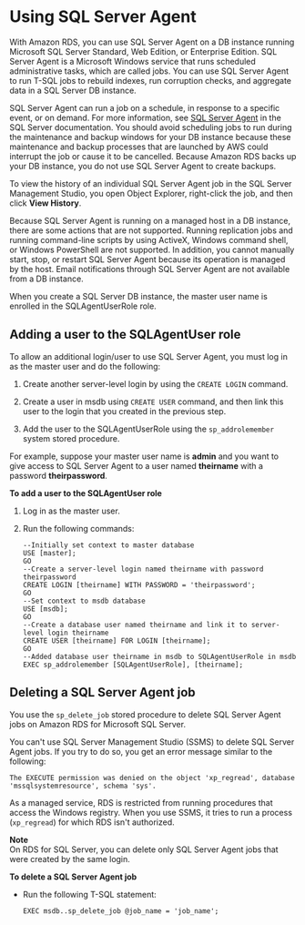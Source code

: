 # Using SQL Server Agent<a name="Appendix.SQLServer.CommonDBATasks.Agent"></a>

With Amazon RDS, you can use SQL Server Agent on a DB instance running Microsoft SQL Server Standard, Web Edition, or Enterprise Edition\. SQL Server Agent is a Microsoft Windows service that runs scheduled administrative tasks, which are called jobs\. You can use SQL Server Agent to run T\-SQL jobs to rebuild indexes, run corruption checks, and aggregate data in a SQL Server DB instance\. 

SQL Server Agent can run a job on a schedule, in response to a specific event, or on demand\. For more information, see [SQL Server Agent](http://msdn.microsoft.com/en-us/library/ms189237) in the SQL Server documentation\. You should avoid scheduling jobs to run during the maintenance and backup windows for your DB instance because these maintenance and backup processes that are launched by AWS could interrupt the job or cause it to be cancelled\. Because Amazon RDS backs up your DB instance, you do not use SQL Server Agent to create backups\. 

To view the history of an individual SQL Server Agent job in the SQL Server Management Studio, you open Object Explorer, right\-click the job, and then click **View History**\. 

Because SQL Server Agent is running on a managed host in a DB instance, there are some actions that are not supported\. Running replication jobs and running command\-line scripts by using ActiveX, Windows command shell, or Windows PowerShell are not supported\. In addition, you cannot manually start, stop, or restart SQL Server Agent because its operation is managed by the host\. Email notifications through SQL Server Agent are not available from a DB instance\. 

When you create a SQL Server DB instance, the master user name is enrolled in the SQLAgentUserRole role\.

## Adding a user to the SQLAgentUser role<a name="Appendix.SQLServer.CommonDBATasks.Agent.AddUser"></a>

To allow an additional login/user to use SQL Server Agent, you must log in as the master user and do the following:

1. Create another server\-level login by using the `CREATE LOGIN` command\. 

1. Create a user in msdb using `CREATE USER` command, and then link this user to the login that you created in the previous step\.

1. Add the user to the SQLAgentUserRole using the `sp_addrolemember` system stored procedure\.

For example, suppose your master user name is **admin** and you want to give access to SQL Server Agent to a user named **theirname** with a password **theirpassword**\.

**To add a user to the SQLAgentUser role**

1. Log in as the master user\.

1. Run the following commands:

   ```
   --Initially set context to master database
   USE [master];
   GO
   --Create a server-level login named theirname with password theirpassword
   CREATE LOGIN [theirname] WITH PASSWORD = 'theirpassword';
   GO
   --Set context to msdb database
   USE [msdb];
   GO
   --Create a database user named theirname and link it to server-level login theirname
   CREATE USER [theirname] FOR LOGIN [theirname];
   GO
   --Added database user theirname in msdb to SQLAgentUserRole in msdb
   EXEC sp_addrolemember [SQLAgentUserRole], [theirname];
   ```

## Deleting a SQL Server Agent job<a name="Appendix.SQLServer.CommonDBATasks.Agent.DeleteJob"></a>

You use the `sp_delete_job` stored procedure to delete SQL Server Agent jobs on Amazon RDS for Microsoft SQL Server\.

You can't use SQL Server Management Studio \(SSMS\) to delete SQL Server Agent jobs\. If you try to do so, you get an error message similar to the following:

```
The EXECUTE permission was denied on the object 'xp_regread', database 'mssqlsystemresource', schema 'sys'.
```

As a managed service, RDS is restricted from running procedures that access the Windows registry\. When you use SSMS, it tries to run a process \(`xp_regread`\) for which RDS isn't authorized\.

**Note**  
On RDS for SQL Server, you can delete only SQL Server Agent jobs that were created by the same login\.

**To delete a SQL Server Agent job**
+ Run the following T\-SQL statement:

  ```
  EXEC msdb..sp_delete_job @job_name = 'job_name';
  ```